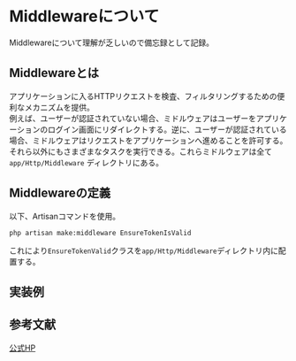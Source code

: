 # Middlewareについて
Middlewareについて理解が乏しいので備忘録として記録。
## Middlewareとは
アプリケーションに入るHTTPリクエストを検査、フィルタリングするための便利なメカニズムを提供。<br />
例えば、ユーザーが認証されていない場合、ミドルウェアはユーザーをアプリケーションのログイン画面にリダイレクトする。逆に、ユーザーが認証されている場合、ミドルウェアはリクエストをアプリケーションへ進めることを許可する。<br />
それら以外にもさまざまなタスクを実行できる。これらミドルウェアは全て`app/Http/Middleware` ディレクトリにある。
## Middlewareの定義
以下、Artisanコマンドを使用。
```
php artisan make:middleware EnsureTokenIsValid
```
これにより`EnsureTokenValid`クラスを`app/Http/Middleware`ディレクトリ内に配置する。　
## 実装例
## 参考文献
[公式HP](https://readouble.com/laravel/8.x/ja/middleware.html)
